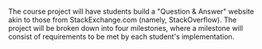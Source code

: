 The course project will have students build a "Question & Answer" website akin to those from StackExchange.com (namely, StackOverflow). The project will be broken down into four milestones, where a milestone will consist of requirements to be met by each student's implementation.

